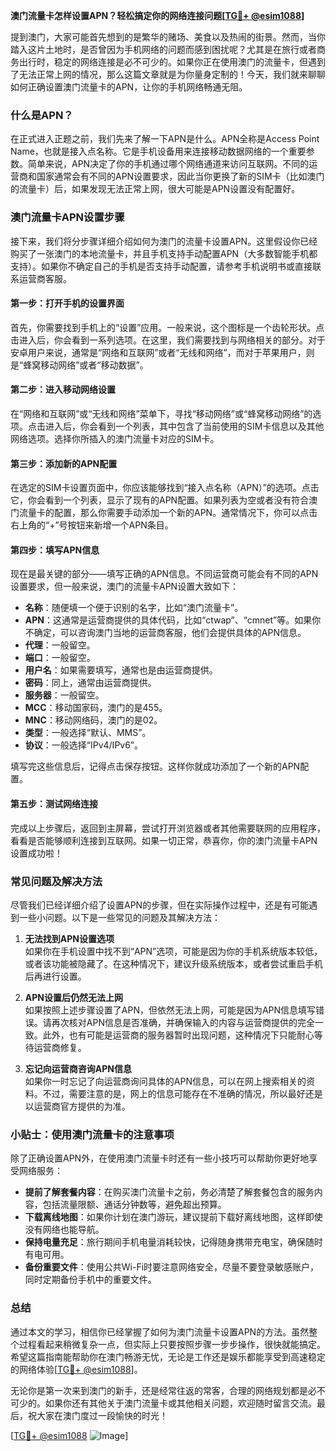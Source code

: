 **澳门流量卡怎样设置APN？轻松搞定你的网络连接问题[[TG💪+ @esim1088](https://t.me/s/esim1088)]**

提到澳门，大家可能首先想到的是繁华的赌场、美食以及热闹的街景。然而，当你踏入这片土地时，是否曾因为手机网络的问题而感到困扰呢？尤其是在旅行或者商务出行时，稳定的网络连接是必不可少的。如果你正在使用澳门的流量卡，但遇到了无法正常上网的情况，那么这篇文章就是为你量身定制的！今天，我们就来聊聊如何正确设置澳门流量卡的APN，让你的手机网络畅通无阻。

### 什么是APN？

在正式进入正题之前，我们先来了解一下APN是什么。APN全称是Access Point Name，也就是接入点名称。它是手机设备用来连接移动数据网络的一个重要参数。简单来说，APN决定了你的手机通过哪个网络通道来访问互联网。不同的运营商和国家通常会有不同的APN设置要求，因此当你更换了新的SIM卡（比如澳门的流量卡）后，如果发现无法正常上网，很大可能是APN设置没有配置好。

### 澳门流量卡APN设置步骤

接下来，我们将分步骤详细介绍如何为澳门的流量卡设置APN。这里假设你已经购买了一张澳门的本地流量卡，并且手机支持手动配置APN（大多数智能手机都支持）。如果你不确定自己的手机是否支持手动配置，请参考手机说明书或直接联系运营商客服。

#### 第一步：打开手机的设置界面

首先，你需要找到手机上的“设置”应用。一般来说，这个图标是一个齿轮形状。点击进入后，你会看到一系列选项。在这里，我们需要找到与网络相关的部分。对于安卓用户来说，通常是“网络和互联网”或者“无线和网络”，而对于苹果用户，则是“蜂窝移动网络”或者“移动数据”。

#### 第二步：进入移动网络设置

在“网络和互联网”或“无线和网络”菜单下，寻找“移动网络”或“蜂窝移动网络”的选项。点击进入后，你会看到一个列表，其中包含了当前使用的SIM卡信息以及其他网络选项。选择你所插入的澳门流量卡对应的SIM卡。

#### 第三步：添加新的APN配置

在选定的SIM卡设置页面中，你应该能够找到“接入点名称（APN）”的选项。点击它，你会看到一个列表，显示了现有的APN配置。如果列表为空或者没有符合澳门流量卡的配置，那么你需要手动添加一个新的APN。通常情况下，你可以点击右上角的“+”号按钮来新增一个APN条目。

#### 第四步：填写APN信息

现在是最关键的部分——填写正确的APN信息。不同运营商可能会有不同的APN设置要求，但一般来说，澳门的流量卡APN设置大致如下：

- **名称**：随便填一个便于识别的名字，比如“澳门流量卡”。
- **APN**：这通常是运营商提供的具体代码，比如“ctwap”、“cmnet”等。如果你不确定，可以咨询澳门当地的运营商客服，他们会提供具体的APN信息。
- **代理**：一般留空。
- **端口**：一般留空。
- **用户名**：如果需要填写，通常也是由运营商提供。
- **密码**：同上，通常由运营商提供。
- **服务器**：一般留空。
- **MCC**：移动国家码，澳门的是455。
- **MNC**：移动网络码，澳门的是02。
- **类型**：一般选择“默认、MMS”。
- **协议**：一般选择“IPv4/IPv6”。

填写完这些信息后，记得点击保存按钮。这样你就成功添加了一个新的APN配置。

#### 第五步：测试网络连接

完成以上步骤后，返回到主屏幕，尝试打开浏览器或者其他需要联网的应用程序，看看是否能够顺利连接到互联网。如果一切正常，恭喜你，你的澳门流量卡APN设置成功啦！

### 常见问题及解决方法

尽管我们已经详细介绍了设置APN的步骤，但在实际操作过程中，还是有可能遇到一些小问题。以下是一些常见的问题及其解决方法：

1. **无法找到APN设置选项**  
   如果你在手机设置中找不到“APN”选项，可能是因为你的手机系统版本较低，或者该功能被隐藏了。在这种情况下，建议升级系统版本，或者尝试重启手机后再进行设置。

2. **APN设置后仍然无法上网**  
   如果按照上述步骤设置了APN，但依然无法上网，可能是因为APN信息填写错误。请再次核对APN信息是否准确，并确保输入的内容与运营商提供的完全一致。此外，也有可能是运营商的服务器暂时出现问题，这种情况下只能耐心等待运营商修复。

3. **忘记向运营商咨询APN信息**  
   如果你一时忘记了向运营商询问具体的APN信息，可以在网上搜索相关的资料。不过，需要注意的是，网上的信息可能存在不准确的情况，所以最好还是以运营商官方提供的为准。

### 小贴士：使用澳门流量卡的注意事项

除了正确设置APN外，在使用澳门流量卡时还有一些小技巧可以帮助你更好地享受网络服务：

- **提前了解套餐内容**：在购买澳门流量卡之前，务必清楚了解套餐包含的服务内容，包括流量限额、通话分钟数等，避免超出预算。
- **下载离线地图**：如果你计划在澳门游玩，建议提前下载好离线地图，这样即使没有网络也能导航。
- **保持电量充足**：旅行期间手机电量消耗较快，记得随身携带充电宝，确保随时有电可用。
- **备份重要文件**：使用公共Wi-Fi时要注意网络安全，尽量不要登录敏感账户，同时定期备份手机中的重要文件。

### 总结

通过本文的学习，相信你已经掌握了如何为澳门流量卡设置APN的方法。虽然整个过程看起来稍微复杂一点，但实际上只要按照步骤一步步操作，很快就能搞定。希望这篇指南能帮助你在澳门畅游无忧，无论是工作还是娱乐都能享受到高速稳定的网络体验[[TG💪+ @esim1088](https://t.me/s/esim1088)]。

无论你是第一次来到澳门的新手，还是经常往返的常客，合理的网络规划都是必不可少的。如果你还有其他关于澳门流量卡或其他相关问题，欢迎随时留言交流。最后，祝大家在澳门度过一段愉快的时光！

[[TG💪+ @esim1088](https://t.me/s/esim1088) ![Image](https://i.postimg.cc/4NQfJmqS/Snipaste-2025-05-13-00-14-12.png)]